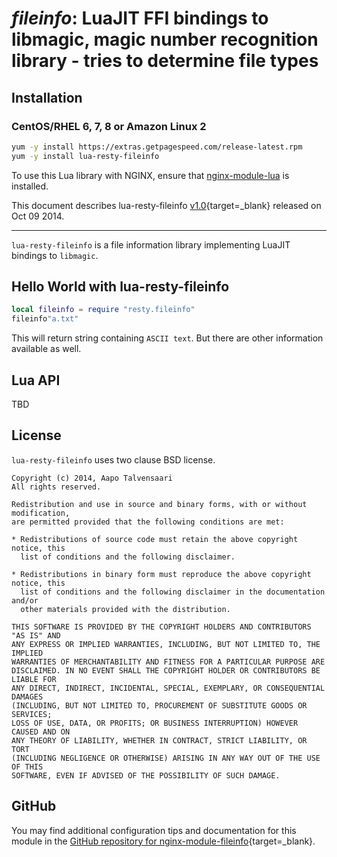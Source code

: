 # *fileinfo*: LuaJIT FFI bindings to libmagic, magic number recognition library - tries to determine file types


## Installation

### CentOS/RHEL 6, 7, 8 or Amazon Linux 2

```bash
yum -y install https://extras.getpagespeed.com/release-latest.rpm
yum -y install lua-resty-fileinfo
```


To use this Lua library with NGINX, ensure that [nginx-module-lua](modules/lua.md) is installed.

This document describes lua-resty-fileinfo [v1.0](https://github.com/bungle/lua-resty-fileinfo/releases/tag/v1.0){target=_blank} 
released on Oct 09 2014.
    
<hr />

`lua-resty-fileinfo` is a file information library implementing LuaJIT bindings to `libmagic`.

## Hello World with lua-resty-fileinfo

```lua
local fileinfo = require "resty.fileinfo"
fileinfo"a.txt"
```

This will return string containing `ASCII text`. But there are other information available as well.

## Lua API

TBD

## License

`lua-resty-fileinfo` uses two clause BSD license.

```
Copyright (c) 2014, Aapo Talvensaari
All rights reserved.

Redistribution and use in source and binary forms, with or without modification,
are permitted provided that the following conditions are met:

* Redistributions of source code must retain the above copyright notice, this
  list of conditions and the following disclaimer.

* Redistributions in binary form must reproduce the above copyright notice, this
  list of conditions and the following disclaimer in the documentation and/or
  other materials provided with the distribution.

THIS SOFTWARE IS PROVIDED BY THE COPYRIGHT HOLDERS AND CONTRIBUTORS "AS IS" AND
ANY EXPRESS OR IMPLIED WARRANTIES, INCLUDING, BUT NOT LIMITED TO, THE IMPLIED
WARRANTIES OF MERCHANTABILITY AND FITNESS FOR A PARTICULAR PURPOSE ARE
DISCLAIMED. IN NO EVENT SHALL THE COPYRIGHT HOLDER OR CONTRIBUTORS BE LIABLE FOR
ANY DIRECT, INDIRECT, INCIDENTAL, SPECIAL, EXEMPLARY, OR CONSEQUENTIAL DAMAGES
(INCLUDING, BUT NOT LIMITED TO, PROCUREMENT OF SUBSTITUTE GOODS OR SERVICES;
LOSS OF USE, DATA, OR PROFITS; OR BUSINESS INTERRUPTION) HOWEVER CAUSED AND ON
ANY THEORY OF LIABILITY, WHETHER IN CONTRACT, STRICT LIABILITY, OR TORT
(INCLUDING NEGLIGENCE OR OTHERWISE) ARISING IN ANY WAY OUT OF THE USE OF THIS
SOFTWARE, EVEN IF ADVISED OF THE POSSIBILITY OF SUCH DAMAGE.
```

## GitHub

You may find additional configuration tips and documentation for this module in the [GitHub repository for 
nginx-module-fileinfo](https://github.com/bungle/lua-resty-fileinfo){target=_blank}.